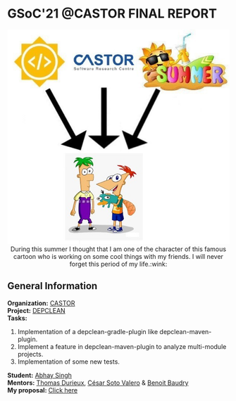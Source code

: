 # GSoC'21 @CASTOR FINAL REPORT

<p align="center">
  <img src="https://github.com/ABHAY0O7/GSoC-21-CASTOR/blob/main/Images/creation.jpg" alt="Summer-creation"/><br>
  During this summer I thought that I am one of the character of this famous cartoon who is working on some cool things with my friends. I will never forget this period of my life.:wink:<br> 
</p>

## General Information
<b>Organization:</b> [CASTOR](https://github.com/castor-software) <br>
<b>Project:</b> [DEPCLEAN](https://github.com/castor-software/depclean) <br>
<b>Tasks:</b> 
1. Implementation of a depclean-gradle-plugin like depclean-maven-plugin.
2. Implement a feature in depclean-maven-plugin to analyze multi-module projects.
3. Implementation of some new tests.

<b>Student:</b> [Abhay Singh](https://github.com/ABHAY0O7) <br>
<b>Mentors:</b> [Thomas Durieux](https://github.com/tdurieux), [César Soto Valero](https://github.com/cesarsotovalero) & [Benoit Baudry](https://github.com/bbaudry) <br>
<b>My proposal: </b> [Click here](https://docs.google.com/document/d/1WG1kZ5bHKFLf2PCKPQdWQn2VSGbvdQBJ6eixddJMmNs/edit)

